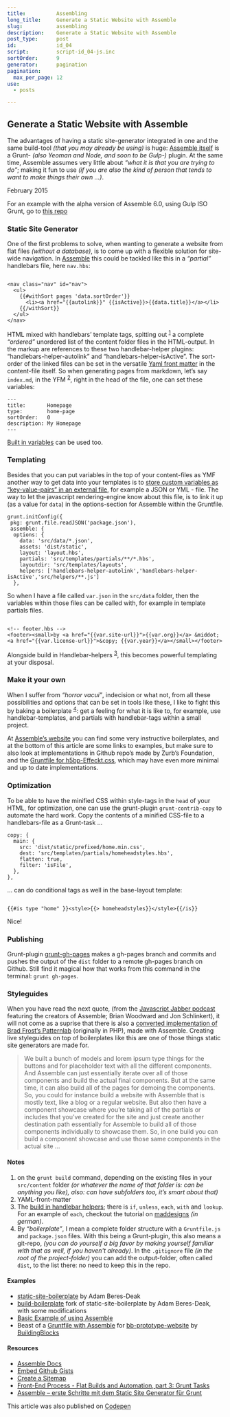 ```yaml
---
title:          Assembling
long_title:     Generate a Static Website with Assemble
slug:           assembling
description:    Generate a Static Website with Assemble
post_type:      post
id:             id_04
script:         script-id_04-js.inc
sortOrder:      9
generator:      pagination
pagination:
  max_per_page: 12
use:
  - posts

---
```


## Generate a Static Website with Assemble

<span class="dropcap">T</span>he advantages of having a static site-generator integrated in one and the same build-tool _(that you may already be using)_ is huge: [Assemble itself](https://github.com/assemble/assemble) is a Grunt- _(also Yeoman and Node, and soon to be Gulp-)_ plugin. At the same time, Assemble assumes very little about _“what it is that you are trying to do”_; making it fun to use _(if you are also the kind of person that tends to want to make things their own &hellip;)_.
<p class="publication-list__item__meta"><time datetime="2015-02-18">February 2015</time></p>

For an example with the alpha version of Assemble 6.0, using Gulp ISO Grunt,  go to [this repo](https://github.com/atelierbram/Starter-Assemble-Gulp)

### Static Site Generator
One of the first problems to solve, when wanting to generate a website from flat files _(without a database)_, is to come up with a flexible solution for site-wide navigation. In [Assemble](http://assemble.io) this could be tackled like this in a _“partial”_ handlebars file, here `nav.hbs`:

<pre><code class="language-markup">
&lt;nav class=&quot;nav&quot; id=&quot;nav&quot;&gt;
  &lt;ul&gt;
    &#x7b;&#x7b;#withSort pages &#39;data.sortOrder&#39;&#x7d;&#x7d;
      &lt;li&gt;&lt;a href=&quot;&#x7b;&#x7b;autolink&#x7d;&#x7d;&quot; &#x7b;&#x7bisActive&#x7d;&#x7d;&gt;&#x7b;&#x7b;data.title&#x7d;&#x7d;&lt;/a&gt;&lt;/li&gt;
    &#x7b;&#x7b/withSort&#x7d;&#x7d;
  &lt;/ul&gt;
&lt;/nav&gt;
</code></pre>

HTML mixed with handlebars’ template tags, spitting out <sup><a href="#note-1" class="sup-link" id="supLink1">1</a></sup> a complete _“ordered”_ unordered list of the content folder files in the HTML-output.  In the markup are references to these two handlebar-helper plugins: “handlebars-helper-autolink” and “handlebars-helper-isActive”. The sort-order of the linked files can be set in the versatile [Yaml front matter](http://assemble.io/docs/YAML-front-matter.html) in the content-file itself. So when generating pages from markdown,  let’s say `index.md`, in the YFM <sup><a href="#note-2" class="sup-link" id="supLink2">2</a></sup>, right in the head of the file, one can set these variables:

```language-markup
---
title:       Homepage
type:        home-page
sortOrder:   0
description: My Homepage
---
```

[Built in variables](http://assemble.io/docs/Built-in-Variables.html) can be used too.

### Templating

Besides that you can put variables in the top of your content-files as YMF another way to get data into your templates is to [store custom variables as “key-value-pairs” in an external file](http://assemble.io/docs/options-data.html), for example a JSON or YML - file. The way to let the javascript rendering-engine know about this file, is to link it up (as a value for `data`) in the options-section for Assemble within the Gruntfile.


```language-javascript
grunt.initConfig({
 pkg: grunt.file.readJSON('package.json'),
 assemble: {
  options: {
    data: 'src/data/*.json',
    assets: 'dist/static',
    layout: 'layout.hbs',
    partials: 'src/templates/partials/**/*.hbs',
    layoutdir: 'src/templates/layouts',
    helpers: ['handlebars-helper-autolink','handlebars-helper-isActive','src/helpers/**.js']
  },
```

So when I have a file called `var.json` in the `src/data` folder, then the variables within those files can be called with, for example in template partials files.

<pre><code class="language-markup">
&lt;!-- footer.hbs --&gt;
&lt;footer&gt;&lt;small&gt;by &lt;a href=&quot;&#x7b;&#x7b;var.site-url&#x7d;&#x7d;&quot;&gt;&#x7b;&#x7b;var.org&#x7d;&#x7d;&lt;/a&gt; &amp;middot; &lt;a href=&quot;&#x7b;&#x7b;var.license-url&#x7d;&#x7d;&quot;&gt;&amp;copy; &#x7b;&#x7b;var.year&#x7d;&#x7d;&lt;/a&gt;&lt;/small&gt;&lt;/footer&gt;
</code></pre>

Alongside build in Handlebar-helpers <sup><a href="#note-3" class="sup-link" id="supLink3">3</a></sup>, this becomes powerful templating at your disposal.

### Make it your own
When I suffer from _“horror vacui”_, indecision or what not, from all these possibilities and options that can be set in tools like these, I like to fight this by baking a boilerplate <sup><a href="#note-4" class="sup-link" id="supLink4">4</a></sup>: get a feeling for what it is like to, for example, use handlebar-templates, and partials with handlebar-tags within a small project.

At [Assemble’s website](http://assemble.io/docs/Resources.html#boilerplates) you can find some very instructive boilerplates, and at the bottom of this article are some links to examples, but make sure to also look at implementations in Github repo’s made by Zurb’s Foundation, and the [Gruntfile for h5bp-Effeckt.css](https://github.com/h5bp/Effeckt.css/blob/master/Gruntfile.js), which may have even more minimal and up to date implementations.

### Optimization
To be able to have the minified CSS within style-tags in the `head` of your HTML, for optimization, one can use the grunt-plugin `grunt-contrib-copy` to automate the hard work. Copy the contents of a minified CSS-file to a handlebars-file as a Grunt-task &hellip;

```language-javascript
copy: {
  main: {
    src: 'dist/static/prefixed/home.min.css',
    dest: 'src/templates/partials/homeheadstyles.hbs',
    flatten: true,
    filter: 'isFile',
  },
},
```

&hellip; can do conditional tags as well in the base-layout template:

<pre><code class="language-markup">
&#x7b;&#x7b;#is type &quot;home&quot; &#x7d;&#x7d;&lt;style&gt;&#x7b;&#x7b;&gt; homeheadstyles&#x7d;&#x7d;&lt;/style&gt;&#x7b;&#x7b;/is&#x7d;&#x7d;
</code></pre>

Nice!

### Publishing
Grunt-plugin [grunt-gh-pages](https://www.npmjs.com/package/grunt-gh-pages) makes a gh-pages branch and commits and pushes the output of the `dist` folder to a remote gh-pages branch on Github. Still find it magical how that works from this command in the terminal: `grunt gh-pages`.

### Styleguides
When you have read the next quote, (from the [Javascript Jabber podcast](http://devchat.tv/js-jabber/098-jsj-assemble-io-with-brian-woodward-and-jon-schlinkert) featuring the creators of Assemble; Brian Woodward and Jon Schlinkert), it will not come as a suprise that there is also a [converted implementation of Brad Frost’s Patternlab](https://github.com/assemble/assemble-pattern-lab) (originally in PHP), made with Assemble. Creating live styleguides on top of boilerplates like this are one of those things static site generators are made for.

> We built a bunch of models and lorem ipsum type things for the buttons and for placeholder text with all the different components. And Assemble can just essentially iterate over all of those components and build the actual final components. But at the same time, it can also build all of the pages for demoing the components. So, you could for instance build a website with Assemble that is mostly text, like a blog or a regular website. But also then have a component showcase where you’re taking all of the partials or includes that you’ve created for the site and just create another destination path essentially for Assemble to build all of those components individually to showcase them. So, in one build you can build a component showcase and use those same components in the actual site &hellip;

#### Notes
1. <span id="note-1">on the `grunt build` command, depending on the existing files in your `src/content` folder _(or whatever the name of that folder is: can be anything you like), also: can have subfolders too, it’s smart about that)_</span>
1. <span id="note-2">YAML-front-matter</span>
1. <span id="note-3">The [build in handlebar helpers](http://handlebarsjs.com/builtin_helpers.html); there is `if`, `unless`, `each`, `with` and `lookup`. For an example of `each`, checkout the tutorial on [maddesigns](http://maddesigns.de/assemble-static-site-generator-grunt-2625.html) _(in german)_.</span>
1. <span id="note-4">By _“boilerplate”_, I mean a complete folder structure with a `Gruntfile.js` and `package.json` files. With this being a Grunt-plugin, this also means a git-repo, _(you can do yourself a big favor by making yourself familiar with that as well, if you haven't already)_. In the `.gitignore` file _(in the root of the project-folder)_  you can add the output-folder, often called `dist`, to the list there: no need to keep this in the repo.</span>

#### Examples
- [static-site-boilerplate](https://github.com/bdadam/static-site-boilerplate) by Adam Beres-Deak
- [build-boilerplate](https://github.com/atelierbram/build-boilerplate) fork of static-site-boilerplate by Adam Beres-Deak, with some modifications
- [Basic Example of using Assemble](https://gist.github.com/atelierbram/e425ad7238af56925f7f)
- Beast of a [Gruntfile with Assemble](https://github.com/buildingblocks/bb-prototype-website/blob/master/Gruntfile.js) for [bb-prototype-website](https://github.com/buildingblocks/bb-prototype-website) by [BuildingBlocks](https://github.com/buildingblocks)

#### Resources
- [Assemble Docs](http://assemble.io/docs/)
- [Embed Github Gists](http://assemble.github.io/assemble-gist-blog/)
- [Create a Sitemap](https://github.com/assemble/boilerplate-sitemap)
- [Front-End Process - Flat Builds and Automation, part 3: Grunt Tasks](http://www.gpmd.co.uk/blog/front-end-process-flat-builds-and-automation-part-3-grunt-tasks/)
- [Assemble – erste Schritte mit dem Static Site Generator für Grunt](http://maddesigns.de/assemble-static-site-generator-grunt-2625.html)

<span class="note">This article was also published on [Codepen](http://codepen.io/atelierbram/post/assembling)</span>
